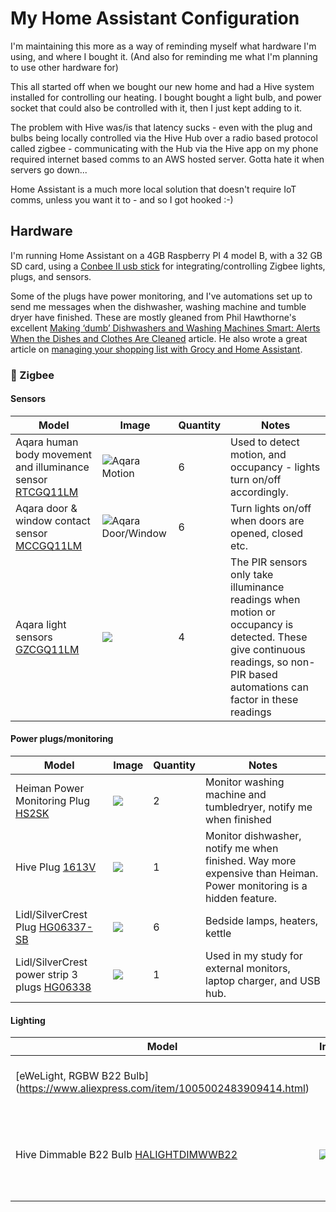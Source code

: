 # My Home Assistant Configuration
I'm maintaining this more as a way of reminding myself what hardware I'm using, and where I bought it.
(And also for reminding me what I'm planning to use other hardware for)

This all started off when we bought our new home and had a Hive system installed for controlling our heating.
I bought bought a light bulb, and power socket that could also be controlled with it, then I just kept adding to it.

The problem with Hive was/is that latency sucks - even with the plug and bulbs being locally controlled via the Hive Hub over a radio based protocol called
zigbee - communicating with the Hub via the Hive app on my phone required internet based comms to an AWS hosted server. Gotta hate it when servers go down...

Home Assistant is a much more local solution that doesn't require IoT comms, unless you want it to - and so I got hooked :-)

## Hardware ##
I'm running Home Assistant on a 4GB Raspberry PI 4 model B, with a 32 GB SD card, using a [Conbee II usb stick](https://phoscon.de/en/conbee2) for integrating/controlling Zigbee lights, plugs, and sensors.

Some of the plugs have power monitoring, and I've automations set up to send me messages when the dishwasher, washing machine and tumble dryer have finished. These are mostly gleaned from
Phil Hawthorne's excellent [Making ‘dumb’ Dishwashers and Washing Machines Smart: Alerts When the Dishes and Clothes Are Cleaned](https://philhawthorne.com/making-dumb-dishwashers-and-washing-machines-smart-alerts-when-the-dishes-and-clothes-are-cleaned/) article. He also wrote a great article on [managing your shopping list with Grocy and Home Assistant](https://philhawthorne.com/automating-your-shopping-list-with-home-assistant-and-grocy/).

### 🐝 Zigbee ###

#### Sensors ####
| Model                                                        | Image                                                                              | Quantity | Notes                                                        |
| ------------------------------------------------------------ | ---------------------------------------------------------------------------------- | -------- | ------------------------------------------------------------ |
| Aqara human body movement and illuminance sensor [RTCGQ11LM](https://zigbee.blakadder.com/Aqara_RTCGQ11LM.html) | ![Aqara Motion](https://www.zigbee2mqtt.io/images/devices/RTCGQ11LM.jpg)           | 6        | Used to detect motion, and occupancy - lights turn on/off accordingly. |
| Aqara door & window contact sensor [MCCGQ11LM](https://zigbee.blakadder.com/Aqara_MCCGQ11LM.html)               | ![Aqara Door/Window](https://www.zigbee2mqtt.io/images/devices/MCCGQ11LM.jpg)      | 6        | Turn lights on/off when doors are opened, closed etc. |
| Aqara light sensors              [GZCGQ11LM](https://zigbee.blakadder.com/Aqara_GZCGQ11LM.html)                 | <img src="https://zigbee.blakadder.com/assets/images/devices/Aqara_GZCGQ11LM.jpg"> | 4        | The PIR sensors only take illuminance readings when motion or occupancy is detected. These give continuous readings, so non-PIR based automations can factor in these readings |



#### Power plugs/monitoring ####
| Model                                                        | Image                                                                              | Quantity | Notes                                                        |
| ------------------------------------------------------------ | ---------------------------------------------------------------------------------- | -------- | ------------------------------------------------------------ |
| Heiman Power Monitoring Plug     [HS2SK](https://zigbee.blakadder.com/Heiman_HS2SK.html)                        | <img src="https://zigbee.blakadder.com/assets/images/devices/Heiman_HS2SK.jpg">    | 2        | Monitor washing machine and tumbledryer, notify me when finished |
| Hive Plug                        [1613V](https://zigbee.blakadder.com/Hive_1613V.html)                          | <img src="https://zigbee.blakadder.com/assets/images/devices/Hive_1613V.jpg">      | 1        | Monitor dishwasher, notify me when finished. Way more expensive than Heiman. Power monitoring is a hidden feature. |
| Lidl/SilverCrest Plug             [HG06337-SB](https://zigbee.blakadder.com/Lidl_HG06337-BS.html)               | <img src="https://zigbee.blakadder.com/assets/images/devices/Lidl_HG06337-BS.jpg"> | 6        | Bedside lamps, heaters, kettle |
| Lidl/SilverCrest power strip   3 plugs [HG06338](https://zigbee.blakadder.com/Lidl_HG06338.html)                | <img src="https://zigbee.blakadder.com/assets/images/devices/Lidl_HG06338.jpg">    | 1        | Used in my study for external monitors, laptop charger, and USB hub. |


#### Lighting ####

| Model                             | Image                                                                                        | Quantity | Notes                                                            |
| ----------------------------------|--------------------------------------------------------------------------------------------- | -------- | ---------------------------------------------------------------- |
|  [eWeLight, RGBW B22 Bulb] (https://www.aliexpress.com/item/1005002483909414.html)                        |                                                                                              | 2        | Study and guest room lights.                                     |
| Hive Dimmable B22 Bulb        [HALIGHTDIMWWB22](https://zigbee.blakadder.com/Hive_HALIGHTDIMWWB22.html) | <img src="https://zigbee.blakadder.com/assets/images/devices/Hive_HALIGHTDIMWWB22.jpg">      | 7        | Lights in hall, kitchen, landing, laundry room  and cloakroom.   |

